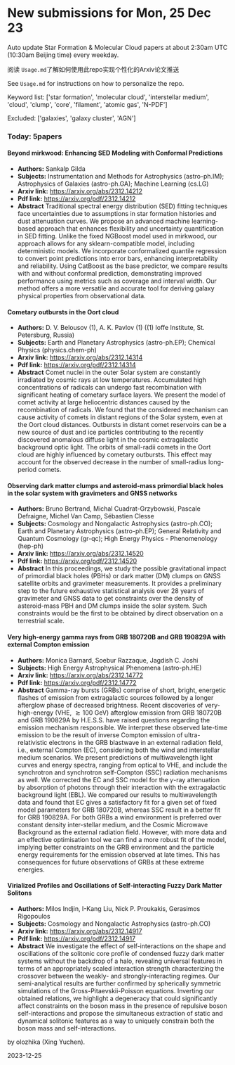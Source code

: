 # New submissions for Mon, 25 Dec 23
Auto update Star Formation & Molecular Cloud papers at about 2:30am UTC (10:30am Beijing time) every weekday.


阅读 `Usage.md`了解如何使用此repo实现个性化的Arxiv论文推送

See `Usage.md` for instructions on how to personalize the repo. 


Keyword list: ['star formation', 'molecular cloud', 'interstellar medium', 'cloud', 'clump', 'core', 'filament', 'atomic gas', 'N-PDF']


Excluded: ['galaxies', 'galaxy cluster', 'AGN']


### Today: 5papers 
#### Beyond mirkwood: Enhancing SED Modeling with Conformal Predictions
 - **Authors:** Sankalp Gilda
 - **Subjects:** Instrumentation and Methods for Astrophysics (astro-ph.IM); Astrophysics of Galaxies (astro-ph.GA); Machine Learning (cs.LG)
 - **Arxiv link:** https://arxiv.org/abs/2312.14212
 - **Pdf link:** https://arxiv.org/pdf/2312.14212
 - **Abstract**
 Traditional spectral energy distribution (SED) fitting techniques face uncertainties due to assumptions in star formation histories and dust attenuation curves. We propose an advanced machine learning-based approach that enhances flexibility and uncertainty quantification in SED fitting. Unlike the fixed NGBoost model used in mirkwood, our approach allows for any sklearn-compatible model, including deterministic models. We incorporate conformalized quantile regression to convert point predictions into error bars, enhancing interpretability and reliability. Using CatBoost as the base predictor, we compare results with and without conformal prediction, demonstrating improved performance using metrics such as coverage and interval width. Our method offers a more versatile and accurate tool for deriving galaxy physical properties from observational data.
#### Cometary outbursts in the Oort cloud
 - **Authors:** D. V. Belousov (1), A. K. Pavlov (1) ((1) Ioffe Institute, St. Petersburg, Russia)
 - **Subjects:** Earth and Planetary Astrophysics (astro-ph.EP); Chemical Physics (physics.chem-ph)
 - **Arxiv link:** https://arxiv.org/abs/2312.14314
 - **Pdf link:** https://arxiv.org/pdf/2312.14314
 - **Abstract**
 Comet nuclei in the outer Solar system are constantly irradiated by cosmic rays at low temperatures. Accumulated high concentrations of radicals can undergo fast recombination with significant heating of cometary surface layers. We present the model of comet activity at large heliocentric distances caused by the recombination of radicals. We found that the considered mechanism can cause activity of comets in distant regions of the Solar system, even at the Oort cloud distances. Outbursts in distant comet reservoirs can be a new source of dust and ice particles contributing to the recently discovered anomalous diffuse light in the cosmic extragalactic background optic light. The orbits of small-radii comets in the Oort cloud are highly influenced by cometary outbursts. This effect may account for the observed decrease in the number of small-radius long-period comets.
#### Observing dark matter clumps and asteroid-mass primordial black holes in  the solar system with gravimeters and GNSS networks
 - **Authors:** Bruno Bertrand, Michal Cuadrat-Grzybowski, Pascale Defraigne, Michel Van Camp, Sébastien Clesse
 - **Subjects:** Cosmology and Nongalactic Astrophysics (astro-ph.CO); Earth and Planetary Astrophysics (astro-ph.EP); General Relativity and Quantum Cosmology (gr-qc); High Energy Physics - Phenomenology (hep-ph)
 - **Arxiv link:** https://arxiv.org/abs/2312.14520
 - **Pdf link:** https://arxiv.org/pdf/2312.14520
 - **Abstract**
 In this proceedings, we study the possible gravitational impact of primordial black holes (PBHs) or dark matter (DM) clumps on GNSS satellite orbits and gravimeter measurements. It provides a preliminary step to the future exhaustive statistical analysis over 28 years of gravimeter and GNSS data to get constraints over the density of asteroid-mass PBH and DM clumps inside the solar system. Such constraints would be the first to be obtained by direct observation on a terrestrial scale.
#### Very high-energy gamma rays from GRB 180720B and GRB 190829A with  external Compton emission
 - **Authors:** Monica Barnard, Soebur Razzaque, Jagdish C. Joshi
 - **Subjects:** High Energy Astrophysical Phenomena (astro-ph.HE)
 - **Arxiv link:** https://arxiv.org/abs/2312.14772
 - **Pdf link:** https://arxiv.org/pdf/2312.14772
 - **Abstract**
 Gamma-ray bursts (GRBs) comprise of short, bright, energetic flashes of emission from extragalactic sources followed by a longer afterglow phase of decreased brightness. Recent discoveries of very-high-energy (VHE, $\gtrsim 100$ GeV) afterglow emission from GRB 180720B and GRB 190829A by H.E.S.S. have raised questions regarding the emission mechanism responsible. We interpret these observed late-time emission to be the result of inverse Compton emission of ultra-relativistic electrons in the GRB blastwave in an external radiation field, i.e., external Compton (EC), considering both the wind and interstellar medium scenarios. We present predictions of multiwavelength light curves and energy spectra, ranging from optical to VHE, and include the synchrotron and synchrotron self-Compton (SSC) radiation mechanisms as well. We corrected the EC and SSC model for the $\gamma$-ray attenuation by absorption of photons through their interaction with the extragalactic background light (EBL). We compared our results to multiwavelength data and found that EC gives a satisfactory fit for a given set of fixed model parameters for GRB 180720B, whereas SSC result in a better fit for GRB 190829A. For both GRBs a wind environment is preferred over constant density inter-stellar medium, and the Cosmic Microwave Background as the external radiation field. However, with more data and an effective optimisation tool we can find a more robust fit of the model, implying better constraints on the GRB environment and the particle energy requirements for the emission observed at late times. This has consequences for future observations of GRBs at these extreme energies.
#### Virialized Profiles and Oscillations of Self-interacting Fuzzy Dark  Matter Solitons
 - **Authors:** Milos Indjin, I-Kang Liu, Nick P. Proukakis, Gerasimos Rigopoulos
 - **Subjects:** Cosmology and Nongalactic Astrophysics (astro-ph.CO)
 - **Arxiv link:** https://arxiv.org/abs/2312.14917
 - **Pdf link:** https://arxiv.org/pdf/2312.14917
 - **Abstract**
 We investigate the effect of self-interactions on the shape and oscillations of the solitonic core profile of condensed fuzzy dark matter systems without the backdrop of a halo, revealing universal features in terms of an appropriately scaled interaction strength characterizing the crossover between the weakly- and strongly-interacting regimes. Our semi-analytical results are further confirmed by spherically symmetric simulations of the Gross-Pitaevskii-Poisson equations. Inverting our obtained relations, we highlight a degeneracy that could significantly affect constraints on the boson mass in the presence of repulsive boson self-interactions and propose the simultaneous extraction of static and dynamical solitonic features as a way to uniquely constrain both the boson mass and self-interactions.


by olozhika (Xing Yuchen). 


2023-12-25
